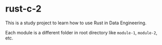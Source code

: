 # rust-c-2

This is a study project to learn how to use Rust in Data Engineering.

Each module is a different folder in root directory like `module-1`, `module-2`, etc.